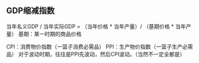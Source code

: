 ## GDP缩减指数

当年名义GDP / 当年实际GDP  = （当年价格 * 当年产量）/ （基期价格 * 当年产量）
基期：某一时期的商品价格

CPI：消费物价指数（一篮子消费必需品）
PPI：生产物价指数（一篮子生产必需品）
对于波动时期，往往是PPI先波动，然后CPI波动。（当然不一定全都是）